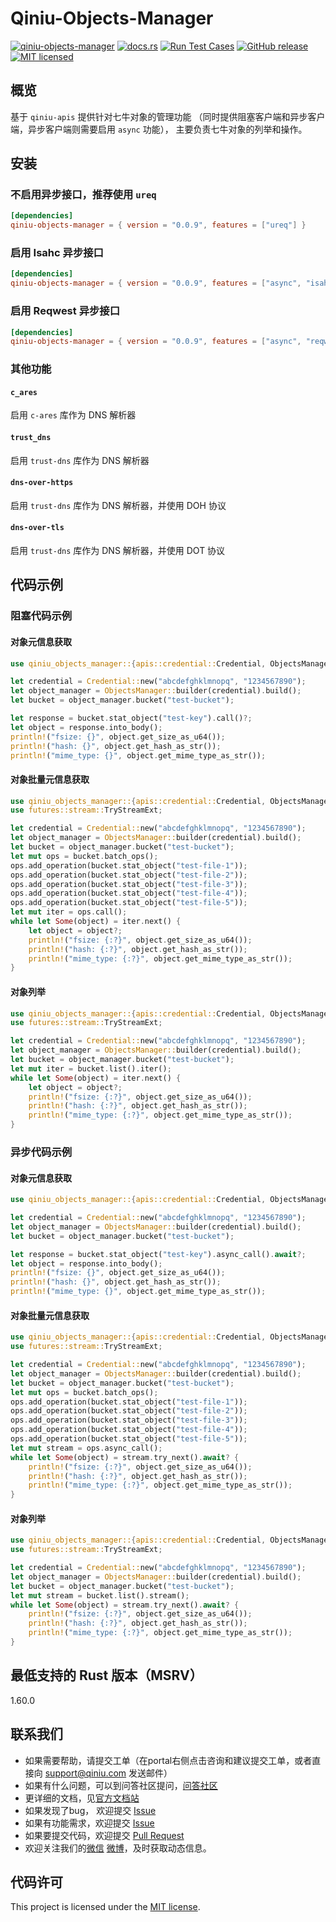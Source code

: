 # Qiniu-Objects-Manager

[![qiniu-objects-manager](https://img.shields.io/crates/v/qiniu-objects-manager.svg)](https://crates.io/crates/qiniu-objects-manager)
[![docs.rs](https://img.shields.io/badge/docs-latest-blue.svg)](https://docs.rs/qiniu-objects-manager)
[![Run Test Cases](https://github.com/bachue/rust-sdk/actions/workflows/ci-test.yml/badge.svg)](https://github.com/bachue/rust-sdk/actions/workflows/ci-test.yml)
[![GitHub release](https://img.shields.io/github/v/tag/bachue/rust-sdk.svg?label=release)](https://github.com/bachue/rust-sdk/releases)
[![MIT licensed](https://img.shields.io/badge/license-MIT-blue.svg)](https://github.com/bachue/rust-sdk/blob/master/LICENSE)

## 概览

基于 `qiniu-apis` 提供针对七牛对象的管理功能 （同时提供阻塞客户端和异步客户端，异步客户端则需要启用 `async` 功能），
主要负责七牛对象的列举和操作。

## 安装

### 不启用异步接口，推荐使用 `ureq`

```toml
[dependencies]
qiniu-objects-manager = { version = "0.0.9", features = ["ureq"] }
```

### 启用 Isahc 异步接口

```toml
[dependencies]
qiniu-objects-manager = { version = "0.0.9", features = ["async", "isahc"] }
```

### 启用 Reqwest 异步接口

```toml
[dependencies]
qiniu-objects-manager = { version = "0.0.9", features = ["async", "reqwest"] }
```

### 其他功能

#### `c_ares`

启用 `c-ares` 库作为 DNS 解析器

#### `trust_dns`

启用 `trust-dns` 库作为 DNS 解析器

#### `dns-over-https`

启用 `trust-dns` 库作为 DNS 解析器，并使用 DOH 协议

#### `dns-over-tls`

启用 `trust-dns` 库作为 DNS 解析器，并使用 DOT 协议

## 代码示例

### 阻塞代码示例

#### 对象元信息获取

```rust
use qiniu_objects_manager::{apis::credential::Credential, ObjectsManager};

let credential = Credential::new("abcdefghklmnopq", "1234567890");
let object_manager = ObjectsManager::builder(credential).build();
let bucket = object_manager.bucket("test-bucket");

let response = bucket.stat_object("test-key").call()?;
let object = response.into_body();
println!("fsize: {}", object.get_size_as_u64());
println!("hash: {}", object.get_hash_as_str());
println!("mime_type: {}", object.get_mime_type_as_str());
```

#### 对象批量元信息获取

```rust
use qiniu_objects_manager::{apis::credential::Credential, ObjectsManager, OperationProvider};
use futures::stream::TryStreamExt;

let credential = Credential::new("abcdefghklmnopq", "1234567890");
let object_manager = ObjectsManager::builder(credential).build();
let bucket = object_manager.bucket("test-bucket");
let mut ops = bucket.batch_ops();
ops.add_operation(bucket.stat_object("test-file-1"));
ops.add_operation(bucket.stat_object("test-file-2"));
ops.add_operation(bucket.stat_object("test-file-3"));
ops.add_operation(bucket.stat_object("test-file-4"));
ops.add_operation(bucket.stat_object("test-file-5"));
let mut iter = ops.call();
while let Some(object) = iter.next() {
    let object = object?;
    println!("fsize: {:?}", object.get_size_as_u64());
    println!("hash: {:?}", object.get_hash_as_str());
    println!("mime_type: {:?}", object.get_mime_type_as_str());
}
```

#### 对象列举

```rust
use qiniu_objects_manager::{apis::credential::Credential, ObjectsManager};
use futures::stream::TryStreamExt;

let credential = Credential::new("abcdefghklmnopq", "1234567890");
let object_manager = ObjectsManager::builder(credential).build();
let bucket = object_manager.bucket("test-bucket");
let mut iter = bucket.list().iter();
while let Some(object) = iter.next() {
    let object = object?;
    println!("fsize: {:?}", object.get_size_as_u64());
    println!("hash: {:?}", object.get_hash_as_str());
    println!("mime_type: {:?}", object.get_mime_type_as_str());
}
```

### 异步代码示例

#### 对象元信息获取

```rust
use qiniu_objects_manager::{apis::credential::Credential, ObjectsManager};

let credential = Credential::new("abcdefghklmnopq", "1234567890");
let object_manager = ObjectsManager::builder(credential).build();
let bucket = object_manager.bucket("test-bucket");

let response = bucket.stat_object("test-key").async_call().await?;
let object = response.into_body();
println!("fsize: {}", object.get_size_as_u64());
println!("hash: {}", object.get_hash_as_str());
println!("mime_type: {}", object.get_mime_type_as_str());
```

#### 对象批量元信息获取

```rust
use qiniu_objects_manager::{apis::credential::Credential, ObjectsManager, OperationProvider};
use futures::stream::TryStreamExt;

let credential = Credential::new("abcdefghklmnopq", "1234567890");
let object_manager = ObjectsManager::builder(credential).build();
let bucket = object_manager.bucket("test-bucket");
let mut ops = bucket.batch_ops();
ops.add_operation(bucket.stat_object("test-file-1"));
ops.add_operation(bucket.stat_object("test-file-2"));
ops.add_operation(bucket.stat_object("test-file-3"));
ops.add_operation(bucket.stat_object("test-file-4"));
ops.add_operation(bucket.stat_object("test-file-5"));
let mut stream = ops.async_call();
while let Some(object) = stream.try_next().await? {
    println!("fsize: {:?}", object.get_size_as_u64());
    println!("hash: {:?}", object.get_hash_as_str());
    println!("mime_type: {:?}", object.get_mime_type_as_str());
}
```

#### 对象列举

```rust
use qiniu_objects_manager::{apis::credential::Credential, ObjectsManager};
use futures::stream::TryStreamExt;

let credential = Credential::new("abcdefghklmnopq", "1234567890");
let object_manager = ObjectsManager::builder(credential).build();
let bucket = object_manager.bucket("test-bucket");
let mut stream = bucket.list().stream();
while let Some(object) = stream.try_next().await? {
    println!("fsize: {:?}", object.get_size_as_u64());
    println!("hash: {:?}", object.get_hash_as_str());
    println!("mime_type: {:?}", object.get_mime_type_as_str());
}
```

## 最低支持的 Rust 版本（MSRV）

1.60.0

## 联系我们

- 如果需要帮助，请提交工单（在portal右侧点击咨询和建议提交工单，或者直接向 support@qiniu.com 发送邮件）
- 如果有什么问题，可以到问答社区提问，[问答社区](http://qiniu.segmentfault.com/)
- 更详细的文档，见[官方文档站](http://developer.qiniu.com/)
- 如果发现了bug， 欢迎提交 [Issue](https://github.com/bachue/rust-sdk/issues)
- 如果有功能需求，欢迎提交 [Issue](https://github.com/bachue/rust-sdk/issues)
- 如果要提交代码，欢迎提交 [Pull Request](https://github.com/bachue/rust-sdk/pulls)
- 欢迎关注我们的[微信](https://www.qiniu.com/contact) [微博](http://weibo.com/qiniutek)，及时获取动态信息。

## 代码许可

This project is licensed under the [MIT license].

[MIT license]: https://github.com/bachue/rust-sdk/blob/master/LICENSE
